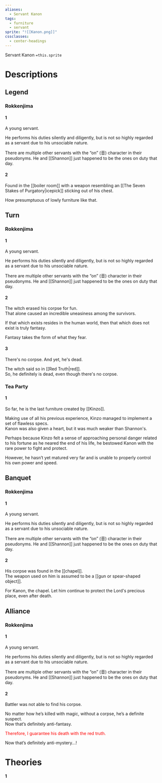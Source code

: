 ```yaml
---
aliases:
  - Servant Kanon
tags:
  - furniture
  - servant
sprite: "![[Kanon.png]]"
cssclasses:
  - center-headings
---
```

Servant Kanon
`=this.sprite`

# Descriptions

## Legend
### Rokkenjima
#### 1
A young servant.

He performs his duties silently and diligently, but is not so highly regarded as a servant due to his unsociable nature.

There are multiple other servants with the “on” (音) character in their pseudonyms. He and [[Shannon]] just happened to be the ones on duty that day.
#### 2
Found in the [[boiler room]] with a weapon resembling an [[The Seven Stakes of Purgatory|icepick]] sticking out of his chest.

How presumptuous of lowly furniture like that.
## Turn
### Rokkenjima
#### 1
A young servant.

He performs his duties silently and diligently, but is not so highly regarded as a servant due to his unsociable nature.

There are multiple other servants with the “on” (音) character in their pseudonyms. He and [[Shannon]] just happened to be the ones on duty that day.
#### 2
The witch erased his corpse for fun.  
That alone caused an incredible uneasiness among the survivors.  

If that which exists resides in the human world, then that which does not exist is truly fantasy.  

Fantasy takes the form of what they fear.
#### 3
There's no corpse. And yet, he's dead.  

The witch said so in [[Red Truth|red]].  
So, he definitely is dead, even though there's no corpse.
### Tea Party
#### 1
So far, he is the last furniture created by [[Kinzo]].  

Making use of all his previous experience, Kinzo managed to implement a set of flawless specs.  
Kanon was also given a heart, but it was much weaker than Shannon's.  

Perhaps because Kinzo felt a sense of approaching personal danger related to his fortune as he neared the end of his life, he bestowed Kanon with the rare power to fight and protect.  

However, he hasn’t yet matured very far and is unable to properly control his own power and speed.
## Banquet
### Rokkenjima
#### 1
A young servant.

He performs his duties silently and diligently, but is not so highly regarded as a servant due to his unsociable nature.

There are multiple other servants with the “on” (音) character in their pseudonyms. He and [[Shannon]] just happened to be the ones on duty that day.
#### 2
His corpse was found in the [[chapel]].  
The weapon used on him is assumed to be a [[gun or spear-shaped object]].  

For Kanon, the chapel. Let him continue to protect the Lord's precious place, even after death.
## Alliance
### Rokkenjima
#### 1
A young servant.

He performs his duties silently and diligently, but is not so highly regarded as a servant due to his unsociable nature.

There are multiple other servants with the “on” (音) character in their pseudonyms. He and [[Shannon]] just happened to be the ones on duty that day.
#### 2
Battler was not able to find his corpse.  

No matter how he’s killed with magic, without a corpse, he’s a definite suspect.  
Now that’s definitely anti-fantasy.  

<font color="#ff0000">Therefore, I guarantee his death with the red truth.  </font>

Now that’s definitely anti-mystery...! 
# Theories
#### 1